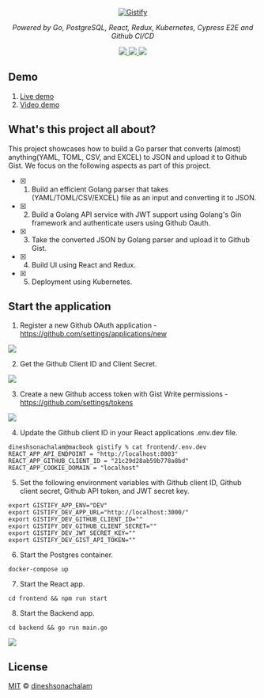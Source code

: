 <p align="center">
  <a href="https://gistify.dineshsonachalam.com/">
    <img src="https://i.imgur.com/hVDyC3I.png" alt="Gistify">
  </a>
</p>
<p align="center">
    <em>Powered by Go, PostgreSQL, React, Redux, Kubernetes, Cypress E2E and Github CI/CD</em>
</p>
<p align="center">
    <a href="https://goreportcard.com/report/github.com/dineshsonachalam/gistify">
       <img src="https://goreportcard.com/badge/github.com/dineshsonachalam/gistify"/>
    </a>
    <a href="https://www.codacy.com/gh/dineshsonachalam/gistify/dashboard?utm_source=github.com&amp;utm_medium=referral&amp;utm_content=dineshsonachalam/gistify&amp;utm_campaign=Badge_Grade">
        <img src="https://app.codacy.com/project/badge/Grade/0df66242e68d46dba6d9886d3de2f79e"/>
    </a>
    <a href="https://github.com/dineshsonachalam/Gistify/actions/workflows/k8-deploy.yml" alt="CI/CD status">
        <img src="https://github.com/dineshsonachalam/Gistify/actions/workflows/k8-deploy.yml/badge.svg" />
    </a>
</p>

## Demo
1. <a href="https://gistify.dineshsonachalam.com/">Live demo</a>  
2. <a href="https://vimeo.com/590610461">Video demo</a> 

## What's this project all about?

This project showcases how to build a Go parser that converts (almost) anything(YAML, TOML, CSV, and EXCEL) to JSON and upload it to Github Gist.  We focus on the following aspects as part of this project.

- [x] 1. Build an efficient Golang parser that takes (YAML/TOML/CSV/EXCEL) file as an input and converting it to JSON.
- [x] 2. Build a Golang API service with JWT support using Golang's Gin framework and authenticate users using Github Oauth.
- [x] 3. Take the converted JSON by Golang parser and upload it to Github Gist.
- [x] 4. Build UI using React and Redux.
- [x] 5. Deployment using Kubernetes.

## Start the application

1. Register a new Github OAuth application - https://github.com/settings/applications/new
<img src="https://i.imgur.com/18AUGZN.png"/>

2. Get the Github Client ID and Client Secret.
<img src="https://i.imgur.com/aWGnCRS.png"/>

3. Create a new Github access token with Gist Write permissions - https://github.com/settings/tokens
<img src="https://i.imgur.com/DwyBWxG.png"/>

4. Update the Github client ID in your React applications .env.dev file.

```
dineshsonachalam@macbook gistify % cat frontend/.env.dev 
REACT_APP_API_ENDPOINT = "http://localhost:8003"
REACT_APP_GITHUB_CLIENT_ID = "21c29d28ab59b778a8bd"
REACT_APP_COOKIE_DOMAIN = "localhost"
```

5. Set the following environment variables with Github client ID, Github client secret, Github API token, and JWT secret key.

```
export GISTIFY_APP_ENV="DEV"
export GISTIFY_DEV_APP_URL="http://localhost:3000/"
export GISTIFY_DEV_GITHUB_CLIENT_ID=""
export GISTIFY_DEV_GITHUB_CLIENT_SECRET=""
export GISTIFY_DEV_JWT_SECRET_KEY=""
export GISTIFY_DEV_GIST_API_TOKEN=""
```

6. Start the Postgres container.
```
docker-compose up
```

7. Start the React app.
```
cd frontend && npm run start
```

8. Start the Backend app.
```
cd backend && go run main.go
```

<img src="https://i.imgur.com/QVuD4M0.png"/>

## License

[MIT](https://choosealicense.com/licenses/mit/) © [dineshsonachalam](https://www.github.com/dineshsonachalam)
